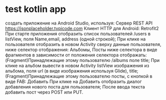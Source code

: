 # test kotlin app
coздать приложение на Android Studio, используя:
Сервер REST API https://jsonplaceholder.typicode.com
Клиент HTTP для Android: Retrofit2
При старте приложения отобразить список пользователей /users в listView, поля Name,email, address (одной строкой);
При клике на пользователя отобразить в новом Activity сверху данные пользователя, ниже селектор отображения: Альбомы, Посты
ниже селектора в виде фрагментов в зависимости от положения селектора отображать:
   (Fragment)Принадлежащие этому пользователю /albums поле title;
    При клике на альбом вывести в новом Activity listView изображения из альбома, поля url (в виде изображения используя Glide), title;
   (Fragment)Принадлежащие этому пользователю посты, с кнопкой в виде FAB: Добавить 
  При клике на Добавить отобразить диалог добавления нового поста для пользователя;
   После ввода текста добавить пост через POST или PUT.